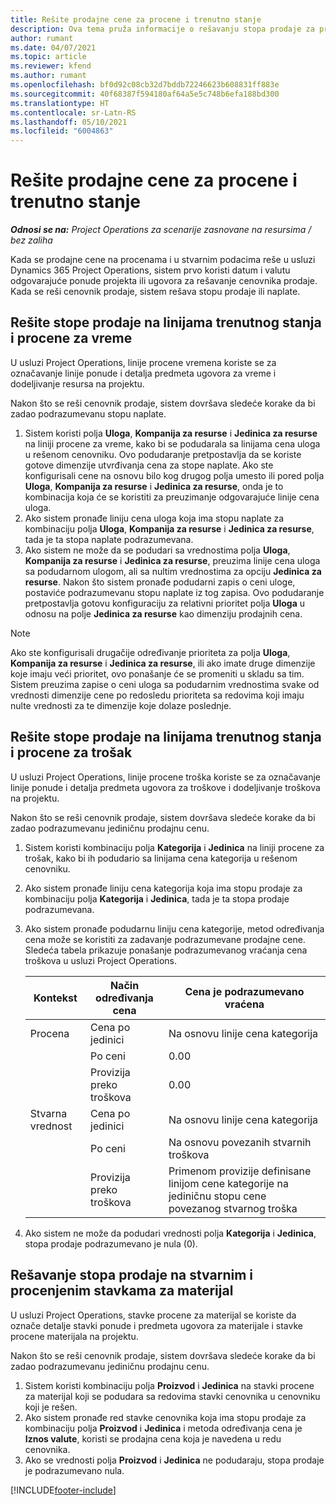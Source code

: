 ```yaml
---
title: Rešite prodajne cene za procene i trenutno stanje
description: Ova tema pruža informacije o rešavanju stopa prodaje za procene i trenutno stanje.
author: rumant
ms.date: 04/07/2021
ms.topic: article
ms.reviewer: kfend
ms.author: rumant
ms.openlocfilehash: bf0d92c08cb32d7bddb72246623b608831ff883e
ms.sourcegitcommit: 40f68387f594180af64a5e5c748b6efa188bd300
ms.translationtype: HT
ms.contentlocale: sr-Latn-RS
ms.lasthandoff: 05/10/2021
ms.locfileid: "6004863"
---
```

# <a name="resolve-sales-prices-for-estimates-and-actuals"></a>Rešite prodajne cene za procene i trenutno stanje

_**Odnosi se na:** Project Operations za scenarije zasnovane na resursima / bez zaliha_

Kada se prodajne cene na procenama i u stvarnim podacima reše u usluzi Dynamics 365 Project Operations, sistem prvo koristi datum i valutu odgovarajuće ponude projekta ili ugovora za rešavanje cenovnika prodaje. Kada se reši cenovnik prodaje, sistem rešava stopu prodaje ili naplate.

## <a name="resolve-sales-rates-on-actual-and-estimate-lines-for-time"></a>Rešite stope prodaje na linijama trenutnog stanja i procene za vreme

U usluzi Project Operations, linije procene vremena koriste se za označavanje linije ponude i detalja predmeta ugovora za vreme i dodeljivanje resursa na projektu.

Nakon što se reši cenovnik prodaje, sistem dovršava sledeće korake da bi zadao podrazumevanu stopu naplate.

1. Sistem koristi polja **Uloga**, **Kompanija za resurse** i **Jedinica za resurse** na liniji procene za vreme, kako bi se podudarala sa linijama cena uloga u rešenom cenovniku. Ovo podudaranje pretpostavlja da se koriste gotove dimenzije utvrđivanja cena za stope naplate. Ako ste konfigurisali cene na osnovu bilo kog drugog polja umesto ili pored polja **Uloga**, **Kompanija za resurse** i **Jedinica za resurse**, onda je to kombinacija koja će se koristiti za preuzimanje odgovarajuće linije cena uloga.
2. Ako sistem pronađe liniju cena uloga koja ima stopu naplate za kombinaciju polja **Uloga**, **Kompanija za resurse** i **Jedinica za resurse**, tada je ta stopa naplate podrazumevana.
3. Ako sistem ne može da se podudari sa vrednostima polja **Uloga**, **Kompanija za resurse** i **Jedinica za resurse**, preuzima linije cena uloga sa podudarnom ulogom, ali sa nultim vrednostima za opciju **Jedinica za resurse**. Nakon što sistem pronađe podudarni zapis o ceni uloge, postaviće podrazumevanu stopu naplate iz tog zapisa. Ovo podudaranje pretpostavlja gotovu konfiguraciju za relativni prioritet polja **Uloga** u odnosu na polje **Jedinica za resurse** kao dimenziju prodajnih cena.

> [!NOTE]
> Ako ste konfigurisali drugačije određivanje prioriteta za polja **Uloga**, **Kompanija za resurse** i **Jedinica za resurse**, ili ako imate druge dimenzije koje imaju veći prioritet, ovo ponašanje će se promeniti u skladu sa tim. Sistem preuzima zapise o ceni uloga sa podudarnim vrednostima svake od vrednosti dimenzije cene po redosledu prioriteta sa redovima koji imaju nulte vrednosti za te dimenzije koje dolaze poslednje.

## <a name="resolve-sales-rates-on-actual-and-estimate-lines-for-expense"></a>Rešite stope prodaje na linijama trenutnog stanja i procene za trošak

U usluzi Project Operations, linije procene troška koriste se za označavanje linije ponude i detalja predmeta ugovora za troškove i dodeljivanje troškova na projektu.

Nakon što se reši cenovnik prodaje, sistem dovršava sledeće korake da bi zadao podrazumevanu jediničnu prodajnu cenu.

1. Sistem koristi kombinaciju polja **Kategorija** i **Jedinica** na liniji procene za trošak, kako bi ih podudario sa linijama cena kategorija u rešenom cenovniku.
2. Ako sistem pronađe liniju cena kategorija koja ima stopu prodaje za kombinaciju polja **Kategorija** i **Jedinica**, tada je ta stopa prodaje podrazumevana.
3. Ako sistem pronađe podudarnu liniju cena kategorije, metod određivanja cena može se koristiti za zadavanje podrazumevane prodajne cene. Sledeća tabela prikazuje ponašanje podrazumevanog vraćanja cena troškova u usluzi Project Operations.

    | Kontekst | Način određivanja cena | Cena je podrazumevano vraćena |
    | --- | --- | --- |
    | Procena | Cena po jedinici | Na osnovu linije cena kategorija |
    | &nbsp; | Po ceni | 0.00 |
    | &nbsp; | Provizija preko troškova | 0.00 |
    | Stvarna vrednost | Cena po jedinici | Na osnovu linije cena kategorija |
    | &nbsp; | Po ceni | Na osnovu povezanih stvarnih troškova |
    | &nbsp; | Provizija preko troškova | Primenom provizije definisane linijom cene kategorije na jediničnu stopu cene povezanog stvarnog troška |

4. Ako sistem ne može da podudari vrednosti polja **Kategorija** i **Jedinica**, stopa prodaje podrazumevano je nula (0).

## <a name="resolve-sales-rates-on-actual-and-estimate-lines-for-material"></a>Rešavanje stopa prodaje na stvarnim i procenjenim stavkama za materijal

U usluzi Project Operations, stavke procene za materijal se koriste da označe detalje stavki ponude i predmeta ugovora za materijale i stavke procene materijala na projektu.

Nakon što se reši cenovnik prodaje, sistem dovršava sledeće korake da bi zadao podrazumevanu jediničnu prodajnu cenu.

1. Sistem koristi kombinaciju polja **Proizvod** i **Jedinica** na stavki procene za materijal koji se podudara sa redovima stavki cenovnika u cenovniku koji je rešen.
2. Ako sistem pronađe red stavke cenovnika koja ima stopu prodaje za kombinaciju polja **Proizvod** i **Jedinica** i metoda određivanja cena je **Iznos valute**, koristi se prodajna cena koja je navedena u redu cenovnika.
3. Ako se vrednosti polja **Proizvod** i **Jedinica** ne podudaraju, stopa prodaje je podrazumevano nula.



[!INCLUDE[footer-include](../includes/footer-banner.md)]
